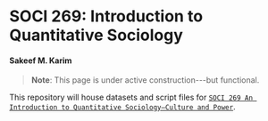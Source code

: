 # SOCI 269: Introduction to Quantitative Sociology

#### Sakeef M. Karim

> **Note**: This page is under active construction---but functional.

This repository will house datasets and script files for [`SOCI 269 An Introduction to Quantitative Sociology—Culture and Power`](https://soci269.netlify.app/). 